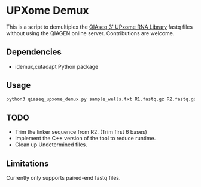 # UPXome Demux

This is a script to demultiplex the [QIAseq 3' UPxome RNA Library](https://www.qiagen.com/us/products/discovery-and-translational-research/next-generation-sequencing/rna-sequencing/ultraplex/qiaseq-upxome-rna-library-kits) fastq files without using the QIAGEN online server. Contributions are welcome.

## Dependencies

 - idemux,cutadapt Python package


## Usage

``` sh
python3 qiaseq_upxome_demux.py sample_wells.txt R1.fastq.gz R2.fastq.gz output_folder 
```

## TODO

 - Trim the linker sequence from R2. (Trim first 6 bases)
 - Implement the C++ version of the tool to reduce runtime.
 - Clean up Undetermined files.

## Limitations
Currently only supports paired-end fastq files.
